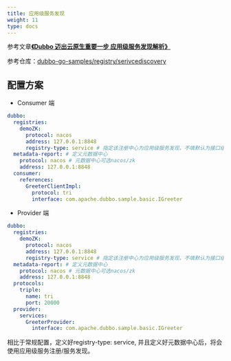 ```yaml
---
title: 应用级服务发现
weight: 11
type: docs
---
```


参考文章[**《Dubbo 迈出云原生重要一步 应用级服务发现解析》**](https://baijiahao.baidu.com/s?id=1669266413887039723&wfr=spider&for=pc)

参考仓库：[dubbo-go-samples/registry/serivcediscovery](https://github.com/apache/dubbo-go-samples/tree/master/registry/servicediscovery)

## 配置方案

- Consumer 端

```yaml
dubbo:
  registries:
    demoZK:
      protocol: nacos
      address: 127.0.0.1:8848
      registry-type: service # 指定该注册中心为应用级服务发现，不填默认为接口级
  metadata-report: # 定义元数据中心
    protocol: nacos # 元数据中心可选nacos/zk
    address: 127.0.0.1:8848
  consumer:
    references:
      GreeterClientImpl:
        protocol: tri
        interface: com.apache.dubbo.sample.basic.IGreeter 
```



- Provider 端

```yaml
dubbo:
  registries:
    demoZK:
      protocol: nacos
      address: 127.0.0.1:8848
      registry-type: service # 指定该注册中心为应用级服务发现，不填默认为接口级
  metadata-report: # 定义元数据中心
    protocol: nacos # 元数据中心可选nacos/zk
    address: 127.0.0.1:8848 
  protocols:
    triple:
      name: tri
      port: 20000
  provider:
    services:
      GreeterProvider:
        interface: com.apache.dubbo.sample.basic.IGreeter 
```

相比于常规配置，定义好registry-type: service, 并且定义好元数据中心后，将会使用应用级服务注册/服务发现。
